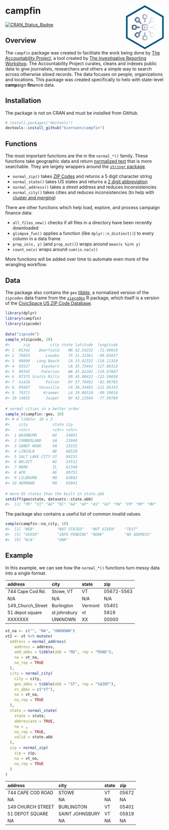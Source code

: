 
<!-- README.md is generated from README.Rmd. Please edit that file -->

# campfin <img src="man/figures/logo.png" align="right" width="120" />

[![CRAN\_Status\_Badge](http://www.r-pkg.org/badges/version/campfin)](https://cran.r-project.org/package=campfin)

## Overview

The `campfin` package was created to facilitate the work being done by
[The Accountability
Project](https://www.publicaccountability.org/ "tap"), a tool created by
[The Investigative Reporting
Workshop](https://investigativereportingworkshop.org/ "irw"). The
Accountability Project curates, cleans and indexes public data to give
journalists, researchers and others a simple way to search across
otherwise siloed records. The data focuses on people, organizations and
locations. This package was created specifically to helo with
state-level **camp**aign **fin**ance data.

## Installation

The package is not on CRAN and must be installed from GitHub.

``` r
# install.packages("devtools")
devtools::install_github("kiernann/campfin")
```

## Functions

The most important functions are the in the `normal_*()` family. These
functions take geographic data and return [normalized
text](https://en.wikipedia.org/wiki/Text_normalization "text_normal")
that is more searchable. They are largely wrappers around the [`stringr`
package](https://github.com/tidyverse/stringr "stringr").

  - `normal_zip()` takes [ZIP
    Codes](https://en.wikipedia.org/wiki/ZIP_Code "zip_code") and
    returns a 5 digit character string
  - `normal_state()` takes US states and returns a [2 digit
    abbreviation](https://en.wikipedia.org/wiki/List_of_U.S._state_abbreviations "state_abbs")
  - `normal_address()` takes a *street* address and reduces
    inconsistencies
  - `normal_city()` takes cities and reduces inconsistencies (to help
    with [cluster and
    merging](https://github.com/OpenRefine/OpenRefine/wiki/Clustering-In-Depth "open_refine"))

There are other functions which help load, explore, and process campaign
finance data:

  - `all_files_new()` checks if all files in a directory have been
    recently downloaded
  - `glimpse_fun()` applies a function (like `dplyr::n_distinct()`) to
    every column in a data frame
  - `prop_in(x, y)` (and `prop_out()`) wraps around `mean(x %in% y)`
  - `count_na(x)` wraps around `sum(is.na(x))`

More functions will be added over time to automate even more of the
wrangling workflow.

## Data

The package also contains the `geo`
[tibble](https://tibble.tidyverse.org/ "tibble"), a normalized version
of the `zipcodes` data frame from the
[`zipcodes`](https://cran.r-project.org/web/packages/zipcode/ "zip_pkg")
R package, which itself is a version of the [CivicSpace US ZIP Code
Database](https://boutell.com/zipcodes/ "civic_space").

``` r
library(dplyr)
library(campfin)
library(zipcode)

data("zipcode")
sample_n(zipcode, 10)
#>      zip         city state latitude  longitude
#> 1  01342    Deerfield    MA 42.54232  -72.60910
#> 2  76855       Lowake    TX 31.33361  -99.85837
#> 3  90808   Long Beach    CA 33.82332 -118.11329
#> 4  93527     Inyokern    CA 35.73442 -117.89313
#> 5  99345     Paterson    WA 45.92202 -119.67687
#> 6  97375 Scotts Mills    OR 45.00422 -122.59658
#> 7  41426       Falcon    KY 37.78492  -82.99783
#> 8  95687    Vacaville    CA 38.34401 -121.95333
#> 9  70371      Kraemer    LA 29.86520  -90.59616
#> 10 14855       Jasper    NY 42.13594  -77.50780

# normal cities in a better order
sample_n(campfin::geo, 10)
#> # A tibble: 10 x 3
#>    city           state zip  
#>    <chr>          <chr> <chr>
#>  1 WASHBURN       WI    54891
#>  2 CUMBERLAND     VA    23040
#>  3 SANDY HOOK     VA    23153
#>  4 LINCOLN        NE    68528
#>  5 SALT LAKE CITY UT    84153
#>  6 BELOIT         WI    53512
#>  7 MARK           IL    61340
#>  8 APO            AE    09751
#>  9 LILBOURN       MO    63862
#> 10 HERMANN        MO    65041

# more US states than the built in state.abb
setdiff(geo$state, datasets::state.abb)
#>  [1] "PR" "VI" "AE" "DC" "AA" "AP" "AS" "GU" "PW" "FM" "MP" "MH"
```

The package also contains a useful list of common invalid values.

``` r
sample(campfin::na_city, 10)
#>  [1] "WEB"          "NOT STATED"   "NOT GIVEN"    "TEST"        
#>  [5] "XXXXX"        "INFO PENDING" "NONE"         "NO ADDRESS"  
#>  [9] "N/A"          "UNK"
```

## Example

In this example, we can see how the `normal_*()` functions turn messy
data into a single format.

| address             | city         | state   | zip        |
| :------------------ | :----------- | :------ | :--------- |
| 744 Cape Cod Rd.    | Stowe, VT    | VT      | 05672-5563 |
| N/A                 | N/A          | N/A     | N/A        |
| 149\_Church\_Street | Burlington   | Vermont | 05401      |
| 51 depot square     | st johnsbury | vt      | 5819       |
| XXXXXXX             | UNKNOWN      | XX      | 00000      |

``` r
vt_na <- c("", "NA", "UNKNOWN")
vt2 <- vt %>% mutate(
  address = normal_address(
    address = address,
    add_abbs = tibble(abb = "RD", rep = "ROAD"), 
    na = vt_na,
    na_rep = TRUE
  ),
  city = normal_city(
    city = city,
    geo_abbs = tibble(abb = "ST", rep = "SAINT"),
    st_abbs = c("VT"),
    na = vt_na,
    na_rep = TRUE
  ),
  state = normal_state(
    state = state,
    abbreviate = TRUE,
    na = ,
    na_rep = TRUE,
    valid = state.abb
  ),
  zip = normal_zip(
    zip = zip,
    na = vt_na,
    na_rep = TRUE
  )
)
```

| address           | city            | state | zip   |
| :---------------- | :-------------- | :---- | :---- |
| 744 CAPE COD ROAD | STOWE           | VT    | 05672 |
| NA                | NA              | NA    | NA    |
| 149 CHURCH STREET | BURLINGTON      | VT    | 05401 |
| 51 DEPOT SQUARE   | SAINT JOHNSBURY | VT    | 05819 |
| NA                | NA              | NA    | NA    |
